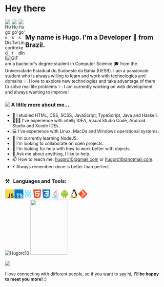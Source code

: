 # Hey there

<a href="https://discord.gg">
  <img align="left" alt="Hugo's Discord" width="22px" src="https://images-eds-ssl.xboxlive.com/image?url=Q_rwcVSTCIytJ0KOzcjWTYl.n38D8jlKWXJx7NRJmQKBAEDCgtTAQ0JS02UoaiwRCHTTX1RAopljdoYpOaNfVf5nBNvbwGfyR5n4DAs0DsOwxSO9puiT_GgKqinHT8HsW8VYeiiuU1IG3jY69EhnsQ--&format=source" />
</a>
<a href="https://twitter.com/hugo_rc10">
  <img align="left" alt="Hugo's Twitter" width="22px" src="https://img.freepik.com/icones-gratis/twitter_318-674515.jpg" />
</a>
<a href="https://www.linkedin.com/in/hugo-teixeira-mafra/">
  <img align="left" alt="Hugo's LinkedIn" width="22px" src="https://upload.wikimedia.org/wikipedia/commons/thumb/c/ca/LinkedIn_logo_initials.png/800px-LinkedIn_logo_initials.png" />
</a>
<br />
<h2>My name is Hugo. I'm a Developer 🚀 from Brazil.</h2>

<img align="right" width="500" marginLeft="50px" alt="GIF" src="https://www.aalpha.net/wp-content/uploads/2020/12/full-stack-development.gif"/>

<p>
 I am a bachelor's degree student in Computer Science 🎓 from the Universidade Estadual do Sudoeste da Bahia (UESB). I am a passionate student who is always willing to learn and work with technologies and domains 💡. I love to explore new technologies and take advantage of them to solve real life problems ✨. I am currently working on web development and always wanting to improve!
</p>

### <img src="https://media.giphy.com/media/VgCDAzcKvsR6OM0uWg/giphy.gif" width="50"> A little more about me...

- 🔭  I studied HTML, CSS, SCSS, JavaScript, TypeScript, Java and Haskell.
- 👨🏽‍💻  I've experience with intellij IDEA, Visual Studio Code, Android Studio and Xcode IDEs.
- 💻  I've experience with Linux, MacOs and Windows operational systems.
- 🌱  I'm currently learning NodeJS.
- 👯  I'm looking to collaborate on open projects.
- 🤔  I'm looking for help with how to work better with objects.
- 💬  Ask me about anything, I like to help.
- 📫  How to reach me: hugorc10@gmail.com or hugorc10@hotmail.com.
- ⚡  Always remember: done is better than perfect.

<!-- <a href="https://github.com/Hugorc10/">
    <img width="50%" align="right" alt="Hugo's github stats" src="https://github-readme-stats.vercel.app/api?username=Hugorc10&show_icons=true&hide_border=true" />
 </a> -->

### ⚒&nbsp;&nbsp;&nbsp;**Languages and Tools:** 
<div style="display: inline_block">
  <img align="left" height="30"alt="JavaScript" src="https://raw.githubusercontent.com/github/explore/80688e429a7d4ef2fca1e82350fe8e3517d3494d/topics/javascript/javascript.png">
 <img align="left" height="30" alt="TypeScript" height="30" src="https://raw.githubusercontent.com/devicons/devicon/master/icons/typescript/typescript-plain.svg">
 <img align="left" height="30" alt="React" height="30" src="https://raw.githubusercontent.com/devicons/devicon/master/icons/react/react-original.svg">
 <img align="left" height="30" alt="HTML" height="30" src="https://raw.githubusercontent.com/devicons/devicon/master/icons/html5/html5-original.svg">
 <img align="left" height="30" alt="CSS" height="30" src="https://raw.githubusercontent.com/devicons/devicon/master/icons/css3/css3-original.svg">
 <img align="left" height="30" alt="Java" height="30" src="https://raw.githubusercontent.com/devicons/devicon/master/icons/java/java-original.svg">
 <img align="left" height="30" alt="Android" height="30" src="https://raw.githubusercontent.com/devicons/devicon/master/icons/android/android-original.svg">
 <img align="left" height="30" alt="Linux" height="30" src="https://raw.githubusercontent.com/devicons/devicon/master/icons/linux/linux-original.svg">
<!--  <img align="left" height="30" alt="Linux" height="30" src="https://raw.githubusercontent.com/devicons/devicon/master/icons/macos/macos-original.svg"> -->
 <img align="left" height="30" alt="git" src="https://raw.githubusercontent.com/devicons/devicon/master/icons/git/git-original.svg">
 <br />
</div>

<br />

<div>
  <img height="180em" width="49%" src="https://github-readme-stats.vercel.app/api?username=Hugorc10&show_icons=true&theme=gotham" alt="Hugorc10" />
  <img height="180em" width="49%" src="https://github-readme-stats.vercel.app/api/top-langs/?username=Hugorc10&layout=compact&theme=vue-dark" />
</div>
<br />
<div>
  <img align="left" src="https://media.giphy.com/media/LnQjpWaON8nhr21vNW/giphy.gif" width="10%" />
  <br />
  <br />
  I love connecting with different people, so if you want to say hi, <b>I'll be happy to meet you more!</b> :)
</div>

<!-- <p align="center"> <img src="https://github-readme-stats.vercel.app/api?username=Hugorc10&show_icons=true&theme=gotham" alt="Hugorc10" /> -->

